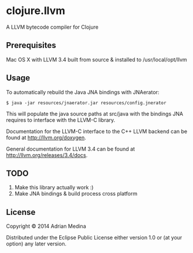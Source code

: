 # clojure.llvm

A LLVM bytecode compiler for Clojure

## Prerequisites

Mac OS X with LLVM 3.4 built from source & installed to /usr/local/opt/llvm

## Usage

To automatically rebuild the Java JNA bindings with JNAerator:

    $ java -jar resources/jnaerator.jar resources/config.jnerator

This will populate the java source paths at src/java with the bindings JNA requires to interface with the LLVM-C library.

Documentation for the LLVM-C interface to the C++ LLVM backend can be found at
http://llvm.org/doxygen.

General documentation for LLVM 3.4 can be found at http://llvm.org/releases/3.4/docs.

## TODO

1. Make this library actually work :)
2. Make JNA bindings & build process cross platform


## License

Copyright © 2014 Adrian Medina

Distributed under the Eclipse Public License either version 1.0 or (at
your option) any later version.
